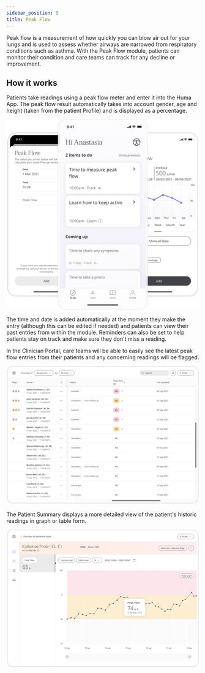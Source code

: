 ```yaml
---
sidebar_position: 9
title: Peak Flow
---
```


Peak flow is a measurement of how quickly you can blow air out for your lungs and is used to assess whether airways are narrowed from respiratory conditions such as asthma. With the Peak Flow module, patients can monitor their condition and care teams can track for any decline or improvement.

## How it works

Patients take readings using a peak flow meter and enter it into the Huma App. The peak flow result automatically takes into account gender, age and height (taken from the patient Profile) and is displayed as a percentage.

![Adding a peak flow reading to the Huma App](./assets/peak-flow.png)

The time and date is added automatically at the moment they make the entry (although this can be edited if needed) and patients can view their past entries from within the module. Reminders can also be set to help patients stay on track and make sure they don't miss a reading.

In the Clinician Portal, care teams will be able to easily see the latest peak flow entries from their patients and any concerning readings will be flagged. 

![Viewing a patients peak flow from the Clinician Portal](./assets/cp-patient-list-peak-flow.png)

The Patient Summary displays a more detailed view of the patient's historic readings in graph or table form.

![Viewing a patients peak flow from the Clinician Portal](./assets/cp-module-details-peak-flow.png)
